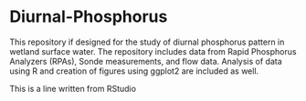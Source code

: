 # Diurnal-Phosphorus

This repository if designed for the study of diurnal phosphorus pattern in wetland surface water. The repository includes data from Rapid Phosphorus Analyzers (RPAs), Sonde measurements, and flow data. Analysis of data using R and creation of figures using ggplot2 are included as well. 


This is a line written from RStudio